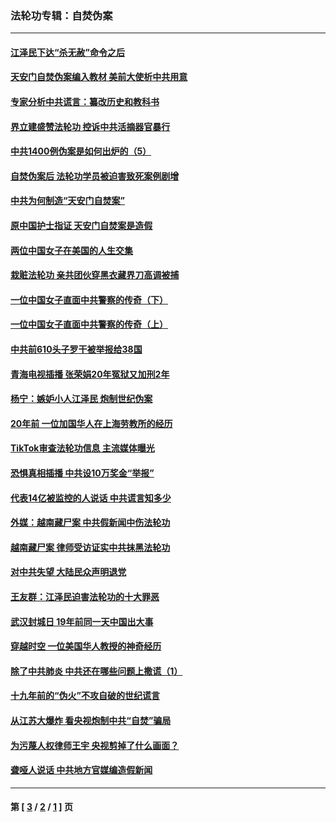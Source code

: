 ### 法轮功专辑：自焚伪案
---
#### [江泽民下达“杀无赦”命令之后](../../pages/nf5562/n13878084.md?12240430) 
#### [天安门自焚伪案编入教材 美前大使析中共用意](../../pages/nf5562/n13791932.md?12240430) 
#### [专家分析中共谎言：纂改历史和教科书](../../pages/nf5562/n13781542.md?12240430) 
#### [界立建盛赞法轮功 控诉中共活摘器官暴行](../../pages/nf5562/n13781971.md?12240430) 
#### [中共1400例伪案是如何出炉的（5）](../../pages/nf5562/n13226831.md?12240430) 
#### [自焚伪案后 法轮功学员被迫害致死案例剧增](../../pages/nf5562/n13190600.md?12240430) 
#### [中共为何制造“天安门自焚案”](../../pages/nf5562/n13183270.md?12240430) 
#### [原中国护士指证 天安门自焚案是造假](../../pages/nf5562/n13172289.md?12240430) 
#### [两位中国女子在美国的人生交集](../../pages/nf5562/n13156138.md?12240430) 
#### [栽赃法轮功 亲共团伙穿黑衣藏界刀高调被捕](../../pages/nf5562/n13073780.md?12240430) 
#### [一位中国女子直面中共警察的传奇（下）](../../pages/nf5562/n12989706.md?12240430) 
#### [一位中国女子直面中共警察的传奇（上）](../../pages/nf5562/n12985072.md?12240430) 
#### [中共前610头子罗干被举报给38国](../../pages/nf5562/n12975419.md?12240430) 
#### [青海电视插播 张荣娟20年冤狱又加刑2年](../../pages/nf5562/n12738166.md?12240430) 
#### [杨宁：嫉妒小人江泽民 炮制世纪伪案](../../pages/nf5562/n12724108.md?12240430) 
#### [20年前 一位加国华人在上海劳教所的经历](../../pages/nf5562/n12707932.md?12240430) 
#### [TikTok审查法轮功信息 主流媒体曝光](../../pages/nf5562/n12362336.md?12240430) 
#### [恐惧真相插播 中共设10万奖金“举报”](../../pages/nf5562/n12306396.md?12240430) 
#### [代表14亿被监控的人说话 中共谎言知多少](../../pages/nf5562/n12297484.md?12240430) 
#### [外媒：越南藏尸案 中共假新闻中伤法轮功](../../pages/nf5562/n12264411.md?12240430) 
#### [越南藏尸案 律师受访证实中共抹黑法轮功](../../pages/nf5562/n12261878.md?12240430) 
#### [对中共失望 大陆民众声明退党](../../pages/nf5562/n12187315.md?12240430) 
#### [王友群：江泽民迫害法轮功的十大罪恶](../../pages/nf5562/n12169074.md?12240430) 
#### [武汉封城日 19年前同一天中国出大事](../../pages/nf5562/n12150901.md?12240430) 
#### [穿越时空  一位美国华人教授的神奇经历](../../pages/nf5562/n12097460.md?12240430) 
#### [除了中共肺炎 中共还在哪些问题上撒谎（1）](../../pages/nf5562/n11955770.md?12240430) 
#### [十九年前的“伪火”不攻自破的世纪谎言](../../pages/nf5562/n11813238.md?12240430) 
#### [从江苏大爆炸 看央视炮制中共“自焚”骗局](../../pages/nf5562/n11140275.md?12240430) 
#### [为污蔑人权律师王宇 央视剪掉了什么画面？](../../pages/nf5562/n11130142.md?12240430) 
#### [聋哑人说话 中共地方官媒编造假新闻](../../pages/nf5562/n11006067.md?12240430) 

---
#### 第 [ [3](./3.md?12240430) / [2](./2.md?12240430) / [1](./1.md?12240430) ] 页
